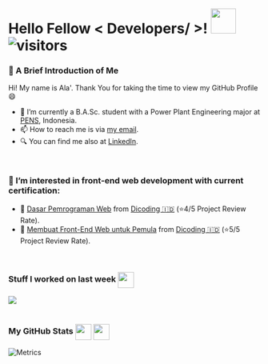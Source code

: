 # Hello Fellow < Developers/ >! <img src = "https://raw.githubusercontent.com/MartinHeinz/MartinHeinz/master/wave.gif" width = 50px> ![visitors](https://visitor-badge.glitch.me/badge?page_id=ubbadahala.ubbadahala)

### 🤙 A Brief Introduction of Me
Hi! My name is Ala'. Thank You for taking the time to view my GitHub Profile 😄 
- 🌱 I’m currently a B.A.Sc. student with a Power Plant Engineering major at [PENS](https://www.pens.ac.id), Indonesia.
- 📫 How to reach me is via [my email](mailto:muhammadubbadah@gmail.com?subject=[GitHub]%20Contacted%20from%20README.md).
- 🔍 You can find me also at [LinkedIn](https://www.linkedin.com/in/ubbadahala/).

<br>

### 👀 I’m interested in front-end web development with current certification:
- 📜 [Dasar Pemrograman Web](https://www.dicoding.com/certificates/07Z6LN2KYPQR) from [Dicoding 🇮🇩](https://www.dicoding.com) (⭐️4/5 Project Review Rate).
- 📜 [Membuat Front-End Web untuk Pemula](https://www.dicoding.com/certificates/53XEWNQDVXRN) from [Dicoding 🇮🇩](https://www.dicoding.com) (⭐️5/5 Project Review Rate).

<br>

### Stuff I worked on last week  <img align="center" src = "https://media1.giphy.com/media/JZ40cnfnN11KycrvMF/giphy.gif?cid=ecf05e47a0n3gi1bfqntqmob8g9aid1oyj2wr3ds3mg700bl&rid=giphy.gif" width = 32px>
<a href="https://github.com/anuraghazra/github-readme-stats">
<img align="center" src="https://github-readme-stats.vercel.app/api/wakatime?username=@ubbadahala&compact=True"/>
</a>

<br>
<br>

### My GitHub Stats <img align="center" src = "https://media2.giphy.com/media/QssGEmpkyEOhBCb7e1/giphy.gif?cid=ecf05e47a0n3gi1bfqntqmob8g9aid1oyj2wr3ds3mg700bl&rid=giphy.gif" width = 32px> <img width = '32px' align= 'center' src="https://raw.githubusercontent.com/rahulbanerjee26/githubAboutMeGenerator/main/icons/github.svg"/> </h2>


![Metrics](https://metrics.lecoq.io/ubbadahala?template=terminal&base.header=0&base.activity=0&base.repositories=0&base.metadata=0&languages=1&languages.limit=8&languages.colors=github&languages.threshold=0%25&config.timezone=America%2FToronto)


<!---
ubbadahala/ubbadahala is a ✨ special ✨ repository because its `README.md` (this file) appears on your GitHub profile.
You can click the Preview link to take a look at your changes.
--->
